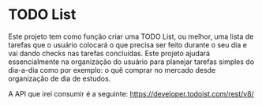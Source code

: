 # TODO List

Este projeto tem como função criar uma TODO List, ou melhor, uma lista de tarefas que o usuário colocará o que precisa ser feito durante o seu dia e vai dando checks nas tarefas concluídas. Este projeto ajudará essencialmente na organização do usuário para planejar tarefas simples do dia-a-dia como por exemplo: o quê comprar no mercado desde organização de dia de estudos.

A API que irei consumir é a seguinte:  https://developer.todoist.com/rest/v8/

